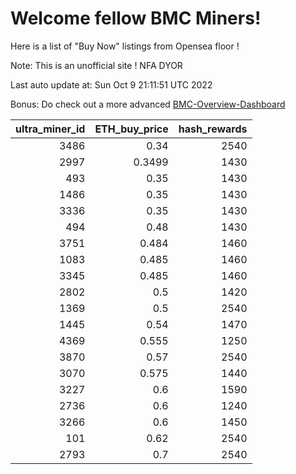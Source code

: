 # Welcome fellow BMC Miners!
Here is a list of "Buy Now" listings from Opensea floor !

Note: This is an unofficial site ! NFA DYOR

Last auto update at: Sun Oct  9 21:11:51 UTC 2022

Bonus: Do check out a more advanced [BMC-Overview-Dashboard](https://dune.com/defifunk/BMC-Overview-Dashboard)


|   ultra_miner_id |   ETH_buy_price |   hash_rewards |
|-----------------:|----------------:|---------------:|
|             3486 |          0.34   |           2540 |
|             2997 |          0.3499 |           1430 |
|              493 |          0.35   |           1430 |
|             1486 |          0.35   |           1430 |
|             3336 |          0.35   |           1430 |
|              494 |          0.48   |           1430 |
|             3751 |          0.484  |           1460 |
|             1083 |          0.485  |           1460 |
|             3345 |          0.485  |           1460 |
|             2802 |          0.5    |           1420 |
|             1369 |          0.5    |           2540 |
|             1445 |          0.54   |           1470 |
|             4369 |          0.555  |           1250 |
|             3870 |          0.57   |           2540 |
|             3070 |          0.575  |           1440 |
|             3227 |          0.6    |           1590 |
|             2736 |          0.6    |           1240 |
|             3266 |          0.6    |           1450 |
|              101 |          0.62   |           2540 |
|             2793 |          0.7    |           2540 |